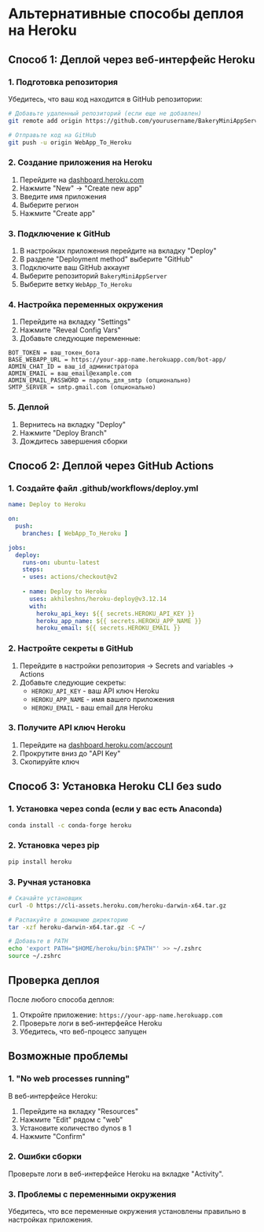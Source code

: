 # Альтернативные способы деплоя на Heroku

## Способ 1: Деплой через веб-интерфейс Heroku

### 1. Подготовка репозитория

Убедитесь, что ваш код находится в GitHub репозитории:

```bash
# Добавьте удаленный репозиторий (если еще не добавлен)
git remote add origin https://github.com/yourusername/BakeryMiniAppServer.git

# Отправьте код на GitHub
git push -u origin WebApp_To_Heroku
```

### 2. Создание приложения на Heroku

1. Перейдите на [dashboard.heroku.com](https://dashboard.heroku.com)
2. Нажмите "New" → "Create new app"
3. Введите имя приложения
4. Выберите регион
5. Нажмите "Create app"

### 3. Подключение к GitHub

1. В настройках приложения перейдите на вкладку "Deploy"
2. В разделе "Deployment method" выберите "GitHub"
3. Подключите ваш GitHub аккаунт
4. Выберите репозиторий `BakeryMiniAppServer`
5. Выберите ветку `WebApp_To_Heroku`

### 4. Настройка переменных окружения

1. Перейдите на вкладку "Settings"
2. Нажмите "Reveal Config Vars"
3. Добавьте следующие переменные:

```
BOT_TOKEN = ваш_токен_бота
BASE_WEBAPP_URL = https://your-app-name.herokuapp.com/bot-app/
ADMIN_CHAT_ID = ваш_id_администратора
ADMIN_EMAIL = ваш_email@example.com
ADMIN_EMAIL_PASSWORD = пароль_для_smtp (опционально)
SMTP_SERVER = smtp.gmail.com (опционально)
```

### 5. Деплой

1. Вернитесь на вкладку "Deploy"
2. Нажмите "Deploy Branch"
3. Дождитесь завершения сборки

## Способ 2: Деплой через GitHub Actions

### 1. Создайте файл .github/workflows/deploy.yml

```yaml
name: Deploy to Heroku

on:
  push:
    branches: [ WebApp_To_Heroku ]

jobs:
  deploy:
    runs-on: ubuntu-latest
    steps:
    - uses: actions/checkout@v2
    
    - name: Deploy to Heroku
      uses: akhileshns/heroku-deploy@v3.12.14
      with:
        heroku_api_key: ${{ secrets.HEROKU_API_KEY }}
        heroku_app_name: ${{ secrets.HEROKU_APP_NAME }}
        heroku_email: ${{ secrets.HEROKU_EMAIL }}
```

### 2. Настройте секреты в GitHub

1. Перейдите в настройки репозитория → Secrets and variables → Actions
2. Добавьте следующие секреты:
   - `HEROKU_API_KEY` - ваш API ключ Heroku
   - `HEROKU_APP_NAME` - имя вашего приложения
   - `HEROKU_EMAIL` - ваш email для Heroku

### 3. Получите API ключ Heroku

1. Перейдите на [dashboard.heroku.com/account](https://dashboard.heroku.com/account)
2. Прокрутите вниз до "API Key"
3. Скопируйте ключ

## Способ 3: Установка Heroku CLI без sudo

### 1. Установка через conda (если у вас есть Anaconda)

```bash
conda install -c conda-forge heroku
```

### 2. Установка через pip

```bash
pip install heroku
```

### 3. Ручная установка

```bash
# Скачайте установщик
curl -O https://cli-assets.heroku.com/heroku-darwin-x64.tar.gz

# Распакуйте в домашнюю директорию
tar -xzf heroku-darwin-x64.tar.gz -C ~/

# Добавьте в PATH
echo 'export PATH="$HOME/heroku/bin:$PATH"' >> ~/.zshrc
source ~/.zshrc
```

## Проверка деплоя

После любого способа деплоя:

1. Откройте приложение: `https://your-app-name.herokuapp.com`
2. Проверьте логи в веб-интерфейсе Heroku
3. Убедитесь, что веб-процесс запущен

## Возможные проблемы

### 1. "No web processes running"

В веб-интерфейсе Heroku:
1. Перейдите на вкладку "Resources"
2. Нажмите "Edit" рядом с "web"
3. Установите количество dynos в 1
4. Нажмите "Confirm"

### 2. Ошибки сборки

Проверьте логи в веб-интерфейсе Heroku на вкладке "Activity".

### 3. Проблемы с переменными окружения

Убедитесь, что все переменные окружения установлены правильно в настройках приложения. 